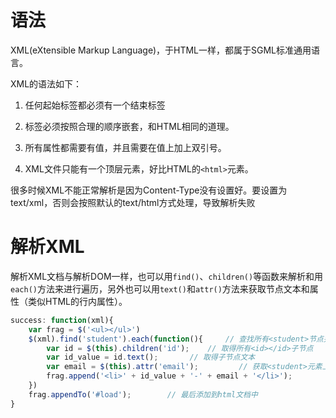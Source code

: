 
# 语法

XML(eXtensible Markup Language)，于HTML一样，都属于SGML标准通用语言。

XML的语法如下：

1. 任何起始标签都必须有一个结束标签

2. 标签必须按照合理的顺序嵌套，和HTML相同的道理。

3. 所有属性都需要有值，并且需要在值上加上双引号。

4. XML文件只能有一个顶层元素，好比HTML的`<html>`元素。

很多时候XML不能正常解析是因为Content-Type没有设置好。要设置为text/xml，否则会按照默认的text/html方式处理，导致解析失败

# 解析XML

解析XML文档与解析DOM一样，也可以用`find()`、`children()`等函数来解析和用`each()`方法来进行遍历，另外也可以用`text()`和`attr()`方法来获取节点文本和属性（类似HTML的行内属性）。

```js
success: function(xml){
    var frag = $('<ul></ul>')
    $(xml).find('student').each(function(){     // 查找所有<student>节点并且遍历
        var id = $(this).children('id');    // 取得所有<id></id>子节点
        var id_value = id.text();       // 取得子节点文本
        var email = $(this).attr('email');         // 获取<student>元素上的email属性
        frag.append('<li>' + id_value + '-' + email + '</li>');        // 构造html字符串
    })
    frag.appendTo('#load');        // 最后添加到html文档中
}
```












